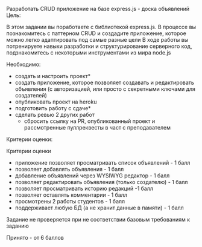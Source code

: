 Разработать CRUD приложение на базе express.js - доска объявлений Цель:

В этом задании вы поработаете с библиотекой express.js. В процессе вы познакомитесь с паттерном CRUD и создадите
приложение, которое можно легко адаптировать под самые разные цели В ходе работы вы потренируете навыки разработки и
структурирование серверного код, подзнакомитесь с некоторыми инструментами из мира node.js

Необходимо:

- создать и настроить проект\*
- создать приложение, которое позволяет создавать и редактировать объявления (с авторизацией, или просто с секретными
  ключами для создателей)
- опубликовать проект на heroku
- подготовить работу с сдаче\*
- сделать ревью 2 других работ
  - сбросить ссылку на PR, опубликованный проект и рассмотренные пуллреквесты в част с преподавателем

Критерии оценки:

Критерии оценки

- приложение позволяет просматривать список объявлений - 1 балл
- позволяет добавлять объявления - 1 балл
- добавление объявлений через WYSIWYG редактор - 1 балл
- позволяет редактировать объявления (только создателю) - 1 балл
- позволяет просматривать историю редакций -1 балл
- позволяет оставлять комментарии - 1 балл
- просмотрены 2 работы студентов - 1 балл
- поддерживает любую БД (а не хранит данные в памяти) - 1 балл

Задание не проверяется при не соответствии базовым требованиям к заданию

Принято - от 6 баллов
